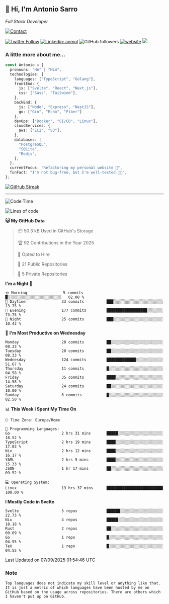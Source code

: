 <h2>
    👋 Hi, I'm Antonio Sarro 
</h2>
<p><em>
    Full Stack Developer
</em></p>

[![Contact](https://img.shields.io/badge/Contact-222222?style=for-the-badge&logo=protonmail&logoColor=#6D4AFF)](mailto:contact@antoniosarro.dev)

[![Twitter Follow](https://img.shields.io/twitter/follow/_antoniosarro_?label=Follow)](https://twitter.com/intent/follow?screen_name=_antoniosarro_)
[![Linkedin: anmol](https://img.shields.io/badge/-anmol-blue?style=flat-square&logo=Linkedin&logoColor=white&link=https://www.linkedin.com/in/antoniosarro99/)](https://www.linkedin.com/in/antoniosarro99/)
![GitHub followers](https://img.shields.io/github/followers/antoniosarro?label=Follow&style=social)
[![website](https://img.shields.io/badge/Website-46a2f1.svg?&style=flat-square&logo=Google-Chrome&logoColor=white&link=https://antoniosarro.dev/)](https://antoniosarro.dev/)
![](https://visitor-badge.glitch.me/badge?page_id=antoniosarro.antoniosarro)

### A little more about me...

```typescript
const Antonio = {
  pronouns: "He" | "Him",
  technologies: {
    languages: ["TypeScript", "Golang"],
    frontEnd: {
      js: ["Svelte", "React", "Next.js"],
      css: ["Sass", "Tailwind"],
    },
    backEnd: {
      js: ["Node", "Express", "NestJS"],
      go: ["Gin", "Echo", "Fiber"]
    },
    devOps: ["Docker", "CI/CD", "Linux"],
    cloudServices: {
      aws: ["EC2", "S3"],
    },
    databases: [
      "PostgreSQL",
      "SQLite",
      "Redis",
    ],
  },
  currentFocus: "Refactoring my personal website 👾",
  funFact: "I'm not bug-free, but I'm well-tested 😶‍🌫️",
};
```

[![GitHub Streak](https://streak-stats.demolab.com?user=antoniosarro&theme=github-dark-dimmed&hide_border=true)](https://git.io/streak-stats)

---

<!--START_SECTION:waka-->
![Code Time](http://img.shields.io/badge/Code%20Time-88%20hrs%2045%20mins-blue)

![Lines of code](https://img.shields.io/badge/From%20Hello%20World%20I%27ve%20Written-88.9%20thousand%20lines%20of%20code-blue)

**🐱 My GitHub Data** 

> 📦 50.3 kB Used in GitHub's Storage 
 > 
> 🏆 92 Contributions in the Year 2025
 > 
> 💼 Opted to Hire
 > 
> 📜 21 Public Repositories 
 > 
> 🔑 5 Private Repositories 
 > 
**I'm a Night 🦉** 

```text
🌞 Morning                5 commits           █░░░░░░░░░░░░░░░░░░░░░░░░   02.08 % 
🌆 Daytime                33 commits          ███░░░░░░░░░░░░░░░░░░░░░░   13.75 % 
🌃 Evening                177 commits         ██████████████████░░░░░░░   73.75 % 
🌙 Night                  25 commits          ███░░░░░░░░░░░░░░░░░░░░░░   10.42 % 
```
📅 **I'm Most Productive on Wednesday** 

```text
Monday                   20 commits          ██░░░░░░░░░░░░░░░░░░░░░░░   08.33 % 
Tuesday                  20 commits          ██░░░░░░░░░░░░░░░░░░░░░░░   08.33 % 
Wednesday                124 commits         █████████████░░░░░░░░░░░░   51.67 % 
Thursday                 11 commits          █░░░░░░░░░░░░░░░░░░░░░░░░   04.58 % 
Friday                   35 commits          ████░░░░░░░░░░░░░░░░░░░░░   14.58 % 
Saturday                 24 commits          ██░░░░░░░░░░░░░░░░░░░░░░░   10.00 % 
Sunday                   6 commits           █░░░░░░░░░░░░░░░░░░░░░░░░   02.50 % 
```


📊 **This Week I Spent My Time On** 

```text
🕑︎ Time Zone: Europe/Rome

💬 Programming Languages: 
Go                       2 hrs 31 mins       █████░░░░░░░░░░░░░░░░░░░░   18.52 % 
TypeScript               2 hrs 19 mins       ████░░░░░░░░░░░░░░░░░░░░░   17.03 % 
Nix                      2 hrs 12 mins       ████░░░░░░░░░░░░░░░░░░░░░   16.17 % 
YAML                     2 hrs 5 mins        ████░░░░░░░░░░░░░░░░░░░░░   15.33 % 
JSON                     1 hr 17 mins        ██░░░░░░░░░░░░░░░░░░░░░░░   09.52 % 

💻 Operating System: 
Linux                    13 hrs 37 mins      █████████████████████████   100.00 % 
```

**I Mostly Code in Svelte** 

```text
Svelte                   5 repos             ██████░░░░░░░░░░░░░░░░░░░   22.73 % 
Nix                      4 repos             █████░░░░░░░░░░░░░░░░░░░░   18.18 % 
Rust                     2 repos             ██░░░░░░░░░░░░░░░░░░░░░░░   09.09 % 
Go                       1 repo              █░░░░░░░░░░░░░░░░░░░░░░░░   04.55 % 
TeX                      1 repo              █░░░░░░░░░░░░░░░░░░░░░░░░   04.55 % 
```




 Last Updated on 07/09/2025 01:54:46 UTC
<!--END_SECTION:waka-->

### Note
```text
Top languages does not indicate my skill level or anything like that. It is just a metric of which languages have been hosted by me on GitHub based on the usage across repositories. There are others which I haven't put up on GitHub.
```
